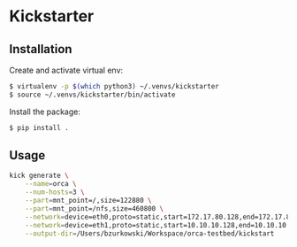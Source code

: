 # Kickstarter

## Installation

Create and activate virtual env:

```bash
$ virtualenv -p $(which python3) ~/.venvs/kickstarter
$ source ~/.venvs/kickstarter/bin/activate
```

Install the package:

```bash
$ pip install .
```

## Usage

```bash
kick generate \
    --name=orca \
    --num-hosts=3 \
    --part=mnt_point=/,size=122880 \
    --part=mnt_point=/nfs,size=460800 \
    --network=device=eth0,proto=static,start=172.17.80.128,end=172.17.80.191,net_mask=255.255.255.0,gateway=172.17.80.254,nameserver=172.29.128.101 \
    --network=device=eth1,proto=static,start=10.10.10.128,end=10.10.10.191,net_mask=255.255.255.0,gateway=10.10.10.1,nameserver=8.8.8.8 \
    --output-dir=/Users/bzurkowski/Workspace/orca-testbed/kickstart
```
